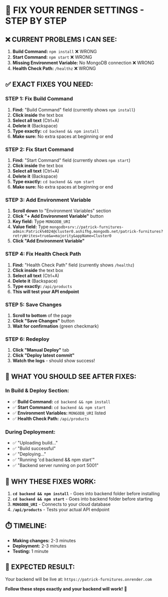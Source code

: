 # 🎯 FIX YOUR RENDER SETTINGS - STEP BY STEP

## ❌ CURRENT PROBLEMS I CAN SEE:

1. **Build Command:** `npm install` ❌ WRONG
2. **Start Command:** `npm start` ❌ WRONG  
3. **Missing Environment Variable:** No MongoDB connection ❌ WRONG
4. **Health Check Path:** `/healthz` ❌ WRONG

## ✅ EXACT FIXES YOU NEED:

### STEP 1: Fix Build Command
1. **Find:** "Build Command" field (currently shows `npm install`)
2. **Click inside** the text box
3. **Select all text** (Ctrl+A)
4. **Delete it** (Backspace)
5. **Type exactly:** `cd backend && npm install`
6. **Make sure:** No extra spaces at beginning or end

### STEP 2: Fix Start Command  
1. **Find:** "Start Command" field (currently shows `npm start`)
2. **Click inside** the text box
3. **Select all text** (Ctrl+A)
4. **Delete it** (Backspace)
5. **Type exactly:** `cd backend && npm start`
6. **Make sure:** No extra spaces at beginning or end

### STEP 3: Add Environment Variable
1. **Scroll down** to "Environment Variables" section
2. **Click "+ Add Environment Variable"** button
3. **Key field:** Type `MONGODB_URI`
4. **Value field:** Type `mongodb+srv://patrick-furnitures-admin:Patrick%4024@cluster0.ashifhg.mongodb.net/patrick-furnitures?retryWrites=true&w=majority&appName=Cluster0`
5. **Click "Add Environment Variable"**

### STEP 4: Fix Health Check Path
1. **Find:** "Health Check Path" field (currently shows `/healthz`)
2. **Click inside** the text box
3. **Select all text** (Ctrl+A)
4. **Delete it** (Backspace)
5. **Type exactly:** `/api/products`
6. **This will test your API endpoint**

### STEP 5: Save Changes
1. **Scroll to bottom** of the page
2. **Click "Save Changes"** button
3. **Wait for confirmation** (green checkmark)

### STEP 6: Redeploy
1. **Click "Manual Deploy"** tab
2. **Click "Deploy latest commit"**
3. **Watch the logs** - should show success!

## 🧪 WHAT YOU SHOULD SEE AFTER FIXES:

### In Build & Deploy Section:
- ✅ **Build Command:** `cd backend && npm install`
- ✅ **Start Command:** `cd backend && npm start`
- ✅ **Environment Variables:** `MONGODB_URI` listed
- ✅ **Health Check Path:** `/api/products`

### During Deployment:
- ✅ "Uploading build..."
- ✅ "Build successful"
- ✅ "Deploying..."
- ✅ "Running 'cd backend && npm start'"
- ✅ "Backend server running on port 5001"

## 🔧 WHY THESE FIXES WORK:

1. **`cd backend && npm install`** - Goes into backend folder before installing
2. **`cd backend && npm start`** - Goes into backend folder before starting
3. **`MONGODB_URI`** - Connects to your cloud database
4. **`/api/products`** - Tests your actual API endpoint

## ⏱️ TIMELINE:
- **Making changes:** 2-3 minutes
- **Deployment:** 2-3 minutes  
- **Testing:** 1 minute

## 🎉 EXPECTED RESULT:
Your backend will be live at: `https://patrick-furnitures.onrender.com`

**Follow these steps exactly and your backend will work!** 🚀 